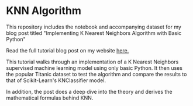 # KNN Algorithm
This repository includes the notebook and accompanying dataset for my blog post titled "Implementing K Nearest Neighbors Algorithm with Basic Python"

Read the full tutorial blog post on my website [here.](http://steventchase.com/2020-07-31-KNN_Algorithm/)

This tutorial walks through an implementation of a K Nearest Neighbors supervised machine learning model using only basic Python. It then uses the popular Titanic dataset to test the algorithm and compare the results to that of Scikit-Learn's KNClassifier model.

In addition, the post does a deep dive into the theory and derives the mathematical formulas behind KNN. 
